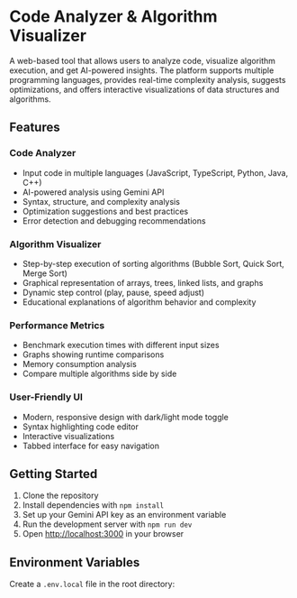# Code Analyzer & Algorithm Visualizer    
      
A web-based tool that allows users to analyze code, visualize algorithm execution, and get AI-powered insights. The platform supports multiple programming languages, provides real-time complexity analysis, suggests optimizations, and offers interactive visualizations of data structures and algorithms.   

## Features   
  
### Code Analyzer
- Input code in multiple languages (JavaScript, TypeScript, Python, Java, C++)
- AI-powered analysis using Gemini API 
- Syntax, structure, and complexity analysis 
- Optimization suggestions and best practices
- Error detection and debugging recommendations

### Algorithm Visualizer
- Step-by-step execution of sorting algorithms (Bubble Sort, Quick Sort, Merge Sort) 
- Graphical representation of arrays, trees, linked lists, and graphs
- Dynamic step control (play, pause, speed adjust)
- Educational explanations of algorithm behavior and complexity

### Performance Metrics 
- Benchmark execution times with different input sizes
- Graphs showing runtime comparisons
- Memory consumption analysis
- Compare multiple algorithms side by side

### User-Friendly UI 
- Modern, responsive design with dark/light mode toggle
- Syntax highlighting code editor
- Interactive visualizations
- Tabbed interface for easy navigation

## Getting Started

1. Clone the repository
2. Install dependencies with `npm install`
3. Set up your Gemini API key as an environment variable
4. Run the development server with `npm run dev`
5. Open [http://localhost:3000](http://localhost:3000) in your browser

## Environment Variables

Create a `.env.local` file in the root directory:

